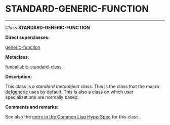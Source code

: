 STANDARD-GENERIC-FUNCTION
=========================

------------------------------------------------------------------------

*Class* **STANDARD-GENERIC-FUNCTION**

**Direct superclasses:**

[]()[generic-function](class-generic-function.md)

**Metaclass:**

[funcallable-standard-class](class-funcallable-standard-class.md)

**Description:**

This class is a *standard metaobject class*. This is the class that the macro [defgeneric](http://www.lispworks.com/documentation/HyperSpec/Body/m_defgen.htm#defgeneric) uses by default. This is also a class on which user specializations are normally based.

**Comments and remarks:**

See also the [entry in the Common Lisp HyperSpec](http://www.lispworks.com/documentation/HyperSpec/Body/t_std_ge.htm#standard-generic-function) for this class.
